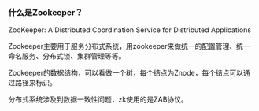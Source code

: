### 什么是Zookeeper？

ZooKeeper: A Distributed Coordination Service for Distributed Applications

Zookeeper主要用于服务分布式系统，用zookeeper来做统一的配置管理、统一命名服务、分布式锁、集群管理等等。

Zookeeper的数据结构，可以看做一个树，每个结点为Znode，每个结点可以通过路径来标识。

分布式系统涉及到数据一致性问题，zk使用的是ZAB协议。